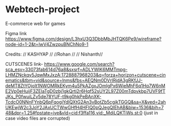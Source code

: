 # Webtech-project
E-commerce web for games

Figma link
https://www.figma.com/design/L3hxU3Q3DbbMbJHTQK6Pe9/wireframe?node-id=1-2&t=lwV4ZwzpuBNChNo9-1


Credits:
// KASHYAP //
//Rohan //
// Nishanth//


CUTSCENES
link-
https://www.google.com/search?sca_esv=33073fab614d76a8&sxsrf=ADLYWIK6MMTmpg-LHMZNckqy5JqwMxJxzA:1728887968203&q=forza+horizon+cutscene+cinematics&tbm=vid&source=lnms&fbs=AEQNm0DVrIRjdA3gRKfJJ-deMT8ZtYOjoIt1NWOMRkEKym4u5PkAZgxJOmIgPx6WieMhF6q1Hq7W6nME2Vp0eHuijF3ZElaTgD0zbj1gkQrti2r6Hqf52sUY2L97Z00mTdpvkbp7UVF9fTJKs_P0fwuiLZv5de78YUF-t9kg0hkPeBAnXK-TcdcO0NNnFYnbQ6pFqogiYdIQXtG2An3vBotZb5cgjkTGGQ&sa=X&ved=2ahUKEwjW2c3JoY2JAxUCTWwGHfH4HFIQ0pQJegQIEhAB&biw=1536&bih=748&dpr=1.25#fpstate=ive&vld=cid:f3ffa116,vid:_MdiLQKTiWs,st:0
(just in case video files are corrupted)
